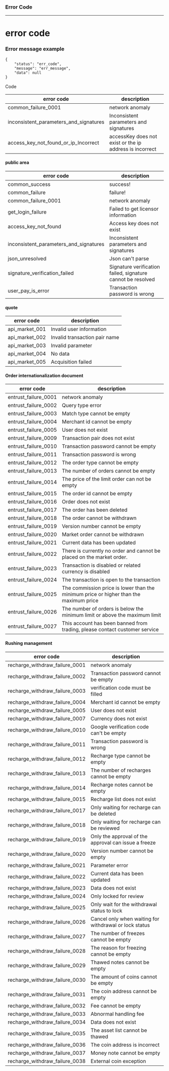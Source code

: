 ### Error Code
---
# error code #
### Error message example ###
```
{
    "status": "err_code",
    "message": "err_message",
    "data": null
}
```

Code

| error code              |                               description                           |
|-------------------------|---------------------------------------------------------------------|
| common_failure_0001     |	network anomaly |
| inconsistent_parameters_and_signatures |	Inconsistent parameters and signatures |
| access_key_not_found_or_ip_Incorrect |	accessKey does not exist or the ip address is incorrect |

#### public area ####

| error code        |	description |
|-------------------|---------------|
| common_success    |	success! |
| common_failure    |	failure! |
| common_failure_0001 |	network anomaly |
| get_login_failure |	Failed to get licensor information |
| access_key_not_found |	Access key does not exist |
| inconsistent_parameters_and_signatures |	Inconsistent parameters and signatures |
| json_unresolved |	Json can't parse |
| signature_verification_failed |	Signature verification failed, signature cannot be resolved |
| user_pay_is_error | 	Transaction password is wrong |

#### quote ####

| error code        |      description           |
|-------------------|----------------------------|
| api_market_001    |	Invalid user information |
| api_market_002    |	Invalid transaction pair name |
| api_market_003    |	Invalid parameter |
| api_market_004    |	No data           |
| api_market_005    |	Acquisition failed |
#### Order internationalization document ####
| error code            | 	     description                          |
|-----------------------|-------------------------------------------------|
| entrust_failure_0001	|   network anomaly |
| entrust_failure_0002  |	Query type error |
| entrust_failure_0003  |	Match type cannot be empty |
| entrust_failure_0004	|       Merchant id cannot be empty |
| entrust_failure_0005  |	User does not exist |
| entrust_failure_0009  |	Transaction pair does not exist |
| entrust_failure_0010  |	Transaction password cannot be empty |
| entrust_failure_0011  |	Transaction password is wrong |
| entrust_failure_0012  |	The order type cannot be empty |
| entrust_failure_0013  |	The number of orders cannot be empty |
| entrust_failure_0014  |	The price of the limit order can not be empty |
| entrust_failure_0015  |	The order id cannot be empty |
| entrust_failure_0016  |	Order does not exist |
| entrust_failure_0017  |	The order has been deleted |
| entrust_failure_0018  |	The order cannot be withdrawn |
| entrust_failure_0019  |	Version number cannot be empty |
| entrust_failure_0020  |	Market order cannot be withdrawn |
| entrust_failure_0021  |	Current data has been updated |
| entrust_failure_0022  |	There is currently no order and cannot be placed on the market order. |
| entrust_failure_0023  |	Transaction is disabled or related currency is disabled |
| entrust_failure_0024  |	The transaction is open to the transaction |
| entrust_failure_0025  |	The commission price is lower than the minimum price or higher than the maximum price |
| entrust_failure_0026  |	The number of orders is below the minimum limit or above the maximum limit |
| entrust_failure_0027  |	This account has been banned from trading, please contact customer service |
#### Rushing management ####
|    error code                   |       	description       |
|---------------------------------|---------------------------------|
| recharge_withdraw_failure_0001  |	network anomaly |
| recharge_withdraw_failure_0002  |	Transaction password cannot be empty |
| recharge_withdraw_failure_0003  |	verification code must be filled |
| recharge_withdraw_failure_0004  |	Merchant id cannot be empty |
| recharge_withdraw_failure_0005  |	User does not exist |
| recharge_withdraw_failure_0007  |	Currency does not exist |
| recharge_withdraw_failure_0010  |	Google verification code can't be empty |
| recharge_withdraw_failure_0011  |	Transaction password is wrong |
| recharge_withdraw_failure_0012  | 	Recharge type cannot be empty |
| recharge_withdraw_failure_0013  |	The number of recharges cannot be empty |
| recharge_withdraw_failure_0014  |	Recharge notes cannot be empty |
| recharge_withdraw_failure_0015  |	Recharge list does not exist |
| recharge_withdraw_failure_0017  |	Only waiting for recharge can be deleted |
| recharge_withdraw_failure_0018  |	Only waiting for recharge can be reviewed |
| recharge_withdraw_failure_0019  |	Only the approval of the approval can issue a freeze |
| recharge_withdraw_failure_0020  |	Version number cannot be empty |
| recharge_withdraw_failure_0021  |	Parameter error |
| recharge_withdraw_failure_0022  |	Current data has been updated |
| recharge_withdraw_failure_0023  |	Data does not exist |
| recharge_withdraw_failure_0024  |	Only locked for review |
| recharge_withdraw_failure_0025  |	Only wait for the withdrawal status to lock |
| recharge_withdraw_failure_0026  |	Cancel only when waiting for withdrawal or lock status |
| recharge_withdraw_failure_0027  |	The number of freezes cannot be empty |
| recharge_withdraw_failure_0028  |	The reason for freezing cannot be empty |
| recharge_withdraw_failure_0029  |	Thawed notes cannot be empty |
| recharge_withdraw_failure_0030  |	The amount of coins cannot be empty |
| recharge_withdraw_failure_0031  |	The coin address cannot be empty |
| recharge_withdraw_failure_0032  |	Fee cannot be empty |
| recharge_withdraw_failure_0033  |	Abnormal handling fee |
| recharge_withdraw_failure_0034  |	Data does not exist |
| recharge_withdraw_failure_0035  |	The asset list cannot be thawed |
| recharge_withdraw_failure_0036  | 	The coin address is incorrect |
| recharge_withdraw_failure_0037  |	Money note cannot be empty |
| recharge_withdraw_failure_0038  |	External coin exception |

